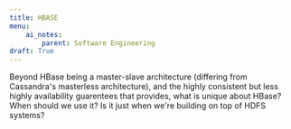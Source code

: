 ```yaml
---
title: HBASE
menu:
    ai_notes:
        parent: Software Engineering
draft: True
---
```

Beyond HBase being a master-slave architecture (differing from Cassandra's masterless
architecture), and the highly consistent but less highly availability guarentees 
that provides, what is unique about HBase? When should we use it? Is it just when
we're building on top of HDFS systems?

